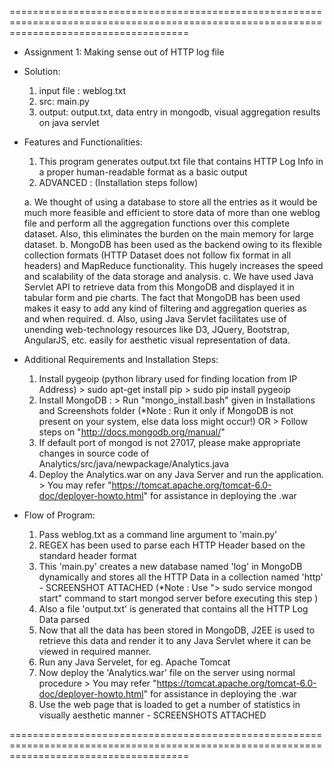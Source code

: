 ===========================================================================================================================================

* Assignment 1: Making sense out of HTTP log file
 
* Solution:
	1. input file : weblog.txt
	2. src: main.py 
	3. output: output.txt, data entry in mongodb, visual aggregation results on java servlet

* Features and Functionalities: 
	1. This program generates output.txt file that contains HTTP Log Info in a proper human-readable format as a basic output
	2. ADVANCED : 
	(Installation steps follow)
	
	a. We thought of using a database to store all the entries as it would be much more feasible and efficient to store data of more than one 
	   weblog file and perform all the aggregation functions over this complete dataset. Also, this eliminates the burden on the main memory 
	   for large dataset.
	b. MongoDB has been used as the backend owing to its flexible collection formats (HTTP Dataset does not follow fix format in all headers) 
	   and MapReduce functionality. This hugely increases the speed and scalability of the data storage and analysis.
	c. We have used Java Servlet API to retrieve data from this MongoDB and displayed it in tabular form and pie charts. 
	   The fact that MongoDB has been used makes it easy to add any kind of filtering and aggregation queries as and when required.
	d. Also, using Java Servlet facilitates use of unending web-technology resources like D3, JQuery, Bootstrap, AngularJS, etc. easily 
	   for aesthetic visual representation of data.

* Additional Requirements and Installation Steps:	
	1. Install pygeoip (python library used for finding location from IP Address)
			> sudo apt-get install pip 
			> sudo pip install pygeoip
	2. Install MongoDB :
			> Run "mongo_install.bash" given in Installations and Screenshots folder
				(*Note : Run it only if MongoDB is not present on your system, else data loss might occur!) 
			OR
			> Follow steps on "http://docs.mongodb.org/manual/"		
	3. If default port of mongod is not 27017, please make appropriate changes in source code of Analytics/src/java/newpackage/Analytics.java
	4. Deploy the Analytics.war on any Java Server and run the application.
			> You may refer "https://tomcat.apache.org/tomcat-6.0-doc/deployer-howto.html" for assistance in deploying the .war

* Flow of Program:
	1. Pass weblog.txt as a command line argument to 'main.py'
	2. REGEX has been used to parse each HTTP Header based on the standard header format
	3. This 'main.py' creates a new database named 'log' in MongoDB dynamically and stores all the HTTP Data in a collection 
	   named 'http' - SCREENSHOT ATTACHED
	   (*Note : Use "> sudo service mongod start" command to start mongod server before executing this step )
	4. Also a file 'output.txt' is generated that contains all the HTTP Log Data parsed
	5. Now that all the data has been stored in MongoDB, J2EE is used to retrieve this data and render it to any Java Servlet where it can 
	   be viewed in required manner.
	6. Run any Java Servelet, for eg. Apache Tomcat
	7. Now deploy the 'Analytics.war' file on the server using normal procedure
			> You may refer "https://tomcat.apache.org/tomcat-6.0-doc/deployer-howto.html" for assistance in deploying the .war
	8. Use the web page that is loaded to get a number of statistics in visually aesthetic manner - SCREENSHOTS ATTACHED

===========================================================================================================================================

